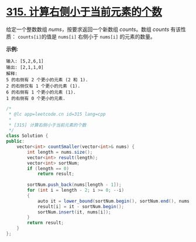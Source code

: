 # [315. 计算右侧小于当前元素的个数](https://leetcode-cn.com/problems/count-of-smaller-numbers-after-self/)

给定一个整数数组 *nums*，按要求返回一个新数组 *counts*。数组 *counts* 有该性质： `counts[i]`的值是  `nums[i]` 右侧小于 `nums[i]` 的元素的数量。

**示例:**

```
输入: [5,2,6,1]
输出: [2,1,1,0] 
解释:
5 的右侧有 2 个更小的元素 (2 和 1).
2 的右侧仅有 1 个更小的元素 (1).
6 的右侧有 1 个更小的元素 (1).
1 的右侧有 0 个更小的元素.
```



```java
/*
 * @lc app=leetcode.cn id=315 lang=cpp
 *
 * [315] 计算右侧小于当前元素的个数
 */
class Solution {
public:
    vector<int> countSmaller(vector<int>& nums) {
        int length = nums.size();
        vector<int> result(length);
        vector<int> sortNum;
        if (length == 0)
            return result;
        
        sortNum.push_back(nums[length - 1]);
        for (int i = length - 2; i >= 0; --i)
        {
            auto it = lower_bound(sortNum.begin(), sortNum.end(), nums[i]);
            result[i] = it - sortNum.begin();
            sortNum.insert(it, nums[i]);
        }
        return result;
    }
};
```

